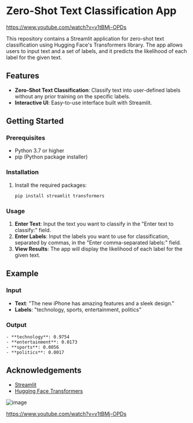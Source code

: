 # Zero-Shot Text Classification App   

https://www.youtube.com/watch?v=v1tBMj-OPDs

This repository contains a Streamlit application for zero-shot text classification using Hugging Face's Transformers library. The app allows users to input text and a set of labels, and it predicts the likelihood of each label for the given text.

## Features

- **Zero-Shot Text Classification**: Classify text into user-defined labels without any prior training on the specific labels.
- **Interactive UI**: Easy-to-use interface built with Streamlit.

## Getting Started

### Prerequisites

- Python 3.7 or higher
- pip (Python package installer)

### Installation

1. Install the required packages:

   ```sh
   pip install streamlit transformers
   ```

### Usage

1. **Enter Text**: Input the text you want to classify in the "Enter text to classify:" field.
2. **Enter Labels**: Input the labels you want to use for classification, separated by commas, in the "Enter comma-separated labels:" field.
3. **View Results**: The app will display the likelihood of each label for the given text.

## Example

### Input

- **Text**: "The new iPhone has amazing features and a sleek design."
- **Labels**: "technology, sports, entertainment, politics"

### Output

```
- **technology**: 0.9754
- **entertainment**: 0.0173
- **sports**: 0.0056
- **politics**: 0.0017
```


## Acknowledgements

- [Streamlit](https://streamlit.io/)
- [Hugging Face Transformers](https://huggingface.co/transformers/)

![image](https://github.com/iamsandeeprSand/ZeroShotClassifier/assets/139530620/ba36931b-1415-4398-b760-d664b0b21b22)

https://www.youtube.com/watch?v=v1tBMj-OPDs

